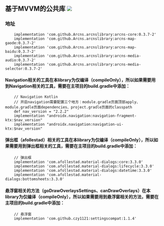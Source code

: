 ## 基于MVVM的公共库 [![](https://www.jitpack.io/v/Arcns/arcnslibrary.svg)](https://www.jitpack.io/#Arcns/arcnslibrary)


### 地址
```
    implementation 'com.github.Arcns.arcnslibrary:arcns-core:0.3.7-2'
    implementation 'com.github.Arcns.arcnslibrary:arcns-map-gaode:0.3.7-2'
    implementation 'com.github.Arcns.arcnslibrary:arcns-map-baidu:0.3.7-2'
    implementation 'com.github.Arcns.arcnslibrary:arcns-media-audio:0.3.7-2'
    implementation 'com.github.Arcns.arcnslibrary:arcns-media-selector:0.3.7-2'
```

#### Navigation相关的工具在本library为仅编译（compileOnly），所以如果需要用到Navigation相关的工具，需要在主项目的build.gradle中添加：

```
    // Navigation Kotlin
    // 开启navigation需要配置三个地方：module.gradle页面顶部apply、module.gradle页面dependencies、project.gradle页面的classpath
    def nav_version = "2.2.2"
    implementation "androidx.navigation:navigation-fragment-ktx:$nav_version"
    implementation "androidx.navigation:navigation-ui-ktx:$nav_version"
```

####  弹出框（afollestad）相关的工具在本library为仅编译（compileOnly），所以如果需要用到弹出框相关的工具，需要在主项目的build.gradle中添加：
```
    // 弹出框
    implementation 'com.afollestad.material-dialogs:core:3.3.0'
    implementation 'com.afollestad.material-dialogs:lifecycle:3.3.0'
    implementation 'com.afollestad.material-dialogs:datetime:3.3.0'
    implementation 'com.afollestad.material-dialogs:bottomsheets:3.3.0' 
```
####  悬浮窗相关的方法（goDrawOverlaysSettings、canDrawOverlays）在本library为仅编译（compileOnly），所以如果需要用到悬浮窗相关的方法，需要在主项目的build.gradle中添加：
```
    // 悬浮窗
    implementation 'com.github.czy1121:settingscompat:1.1.4'
```

